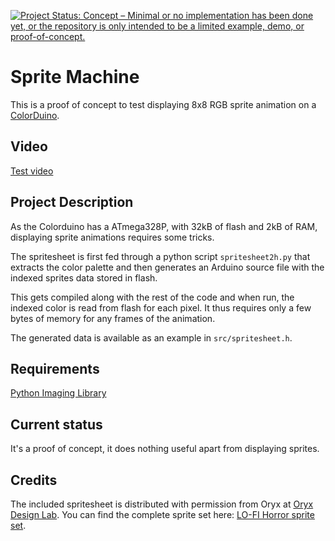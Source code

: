 [![Project Status: Concept – Minimal or no implementation has been done yet, or the repository is only intended to be a limited example, demo, or proof-of-concept.](https://www.repostatus.org/badges/latest/concept.svg)](https://www.repostatus.org/#concept)

# Sprite Machine

This is a proof of concept to test displaying 8x8 RGB sprite animation on a
[ColorDuino](http://imall.iteadstudio.com/im120410004.html).

## Video

[Test video](http://www.youtube.com/watch?v=dKKWYTwNSV8)

## Project Description

As the Colorduino has a ATmega328P, with 32kB of flash and 2kB of RAM,
displaying sprite animations requires some tricks.

The spritesheet is first fed through a python script `spritesheet2h.py` that extracts the color
palette and then generates an Arduino source file with the indexed sprites data
stored in flash.

This gets compiled along with the rest of the code and when run, the indexed
color is read from flash for each pixel. It thus requires only a few bytes of memory
for any frames of the animation.

The generated data is available as an example in `src/spritesheet.h`.

## Requirements

[Python Imaging Library](http://www.pythonware.com/products/pil/)

## Current status

It's a proof of concept, it does nothing useful apart from displaying sprites.

## Credits

The included spritesheet is distributed with permission from Oryx at [Oryx
Design Lab](http://oryxdesignlab.com). You can find the complete sprite set
here: [LO-FI Horror sprite set](http://oryxdesignlab.com/sprites/arkham-shadows-sprite-set).
